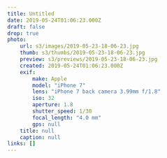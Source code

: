 ```yaml
---
title: Untitled
date: 2019-05-24T01:06:23.000Z
draft: false
drop: true
photo:
    url: s3/images/2019-05-23-18-06-23.jpg
    thumb: s3/thumbs/2019-05-23-18-06-23.jpg
    preview: s3/previews/2019-05-23-18-06-23.jpg
    created: 2019-05-24T01:06:23.000Z
    exif:
        make: Apple
        model: "iPhone 7"
        lens: "iPhone 7 back camera 3.99mm f/1.8"
        iso: 32
        aperture: 1.8
        shutter_speed: 1/30
        focal_length: "4.0 mm"
        gps: null
    title: null
    caption: null
links: []
---
```

